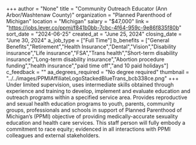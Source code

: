 +++
author = "None"
title = "Community Outreach Educator (Ann Arbor/Washtenaw County)"
organization = "Planned Parenthood of Michigan"
location = "Michigan"
salary = "$47,000"
link = "https://jobs.lever.co/ppmi/f841b0bb-7cbc-4f64-959c-9e86f835f80b"
sort_date = "2024-06-25"
created_at = "June 25, 2024"
closing_date = "June 30, 2024"
a_job_type = ["Full Time"]
b_benefits = ["General Benefits","Retirement","Health Insurance","Dental","Vision","Disability insurance","Life insurance","FSA","Trans health","Short-term disability insurance","Long-term disability insurance","Abortion procedure funding","health insurance","paid time off","and 10 paid holidays"]
c_feedback = ""
aa_degrees_required = "No degree required"
thumbnail = "../../images/PPMIAffiliateLogoStackedBlueTrans_bcb338ce.png"
+++
Under limited supervision, uses intermediate skills obtained through experience and training to develop, implement and evaluate education and outreach programs within a specified service area.  Provides reproductive and sexual health education programs to youth, parents, community groups, professionals and schools in support of Planned Parenthood of Michigan’s (PPMI) objective of providing medically-accurate sexuality education and health care services. This staff person will fully embody a commitment to race equity; evidenced in all interactions with PPMI colleagues and external stakeholders.